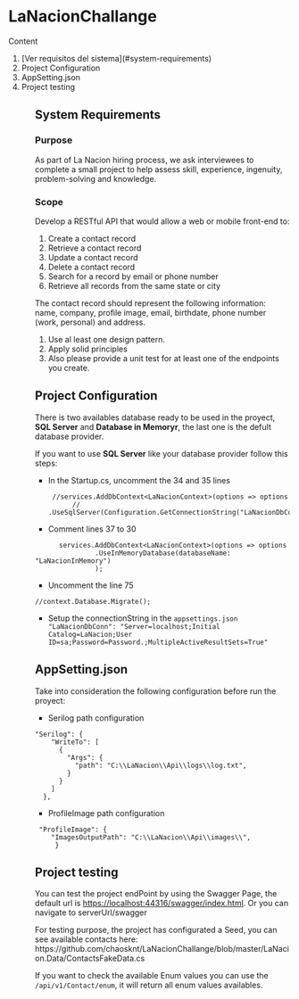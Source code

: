 # LaNacionChallange

<p>
 Content

<ol>
  <li>[Ver requisitos del sistema](#system-requirements)</li>
  <li>Project Configuration</li>
  <li>AppSetting.json</li>
  <li>Project testing</li>
<ol>
 </p>

## System Requirements

### Purpose

As part of La Nacion hiring process, we ask interviewees to complete a small project to help
assess skill, experience, ingenuity, problem-solving and knowledge.

### Scope

Develop a RESTful API that would allow a web or mobile front-end to:

<ol>
  <li>Create a contact record</li>
  <li>Retrieve a contact record</li>
  <li>Update a contact record</li>
  <li>Delete a contact record</li>
  <li>Search for a record by email or phone number</li>
  <li>Retrieve all records from the same state or city</li>
</ol>

The contact record should represent the following information: name, company, profile
image, email, birthdate, phone number (work, personal) and address.

  <ol>
    <li>Use al least one design pattern.</li>
    <li>Apply solid principles</li>
    <li>Also please provide a unit test for at least one of the endpoints you create.</li>
  </ol>
  
## Project Configuration
  
  <p>
   There is two availables database ready to be used in the proyect, <b>SQL Server</b> and <b>Database in Memoryr</b>,  the last one is the defult database provider.
  
  If you want to use <b>SQL Server</b> like your database provider follow this steps:
  
  * In the Startup.cs, uncomment the 34 and 35 lines <br>

      ```
       //services.AddDbContext<LaNacionContext>(options => options
            //  .UseSqlServer(Configuration.GetConnectionString("LaNacionDbConn")));
     ```
* Comment lines 37 to 30

 ```
       services.AddDbContext<LaNacionContext>(options => options
                .UseInMemoryDatabase(databaseName: "LaNacionInMemory")
                );
```
* Uncomment the line 75
```
//context.Database.Migrate();
```

* Setup the connectionString in the `appsettings.json` <br>
  `"LaNacionDbConn": "Server=localhost;Initial Catalog=LaNacion;User ID=sa;Password=Password.;MultipleActiveResultSets=True"`
  </p>
<p>

## AppSetting.json

Take into consideration the following configuration before run the proyect:

* Serilog path configuration
```
"Serilog": {
    "WriteTo": [
      {
        "Args": {
          "path": "C:\\LaNacion\\Api\\logs\\log.txt",
        }
      }
    ]
  },
```

* ProfileImage path configuration

```
 "ProfileImage": {
    "ImagesOutputPath": "C:\\LaNacion\\Api\\images\\",
     }
```

</p> 

## Project testing

<p>
You can test the project endPoint by using the Swagger Page, the default url is <a href='https://localhost:44316/swagger/index.html'>https://localhost:44316/swagger/index.html</a>.
Or you can navigate to serverUrl/swagger
</p>
  
<p>
For testing purpose, the project has configurated a Seed, you can see available contacts here: https://github.com/chaosknt/LaNacionChallange/blob/master/LaNacion.Data/ContactsFakeData.cs <br>
  
 If you want to check the available Enum values you can use the `/api/v1/Contact/enum`, it will return all enum values availables.
</p>
  
 

